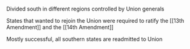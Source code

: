 
Divided south in different regions controlled by Union generals

States that wanted to rejoin the Union were required to ratify the [[13th Amendment]] and the [[14th Amendment]]

Mostly successful, all southern states are readmitted to Union
